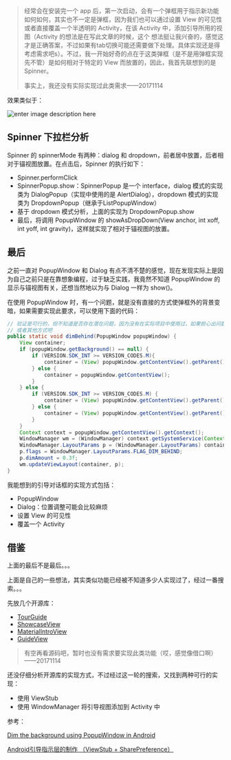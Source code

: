 > 经常会在安装完一个 app 后，第一次启动，会有一个弹框用于指示新功能如何如何，其实也不一定是弹框，因为我们也可以通过设置 View 的可见性或者直接覆盖一个半透明的 Activity，在该 Activity 中，添加引导所用的视图（Activity 的想法是在写此文章的时候，这个 想法挺让我兴奋的，感觉这才是正确答案，不过如果有tab切换可能还需要做下处理。具体实现还是得考虑需求吧s）。不过，我一开始好奇的点在于这类弹框（是不是用弹框实现先不管）是如何相对于特定的 View 而放置的，因此，我首先联想到的是 Spinner。 
>
> 事实上，我还没有实际实现过此类需求——20171114

效果类似于：

![enter image description here](https://i.stack.imgur.com/qhtAT.jpg)

## Spinner 下拉栏分析

Spinner 的 spinnerMode 有两种：dialog 和 dropdown，前者居中放置，后者相对于锚视图放置。在点击后，Spinner 的执行如下：

+ Spinner.performClick
+ SpinnerPopup.show：SpinnerPopup 是一个 interface，dialog 模式的实现类为 DialogPopup（实现中使用的是 AlertDialog），dropdown 模式的实现类为 DropdownPopup（继承于ListPopupWindow）
+ 基于 dropdown 模式分析，上面的实现为 DropdownPopup.show
+ 最后，将调用 PopupWindow 的 showAsDropDown(View anchor, int xoff, int yoff, int gravity)，这样就实现了相对于锚视图的放置。



## 最后

之前一直对 PopupWindow 和 Dialog 有点不清不楚的感觉，现在发现实际上是因为自己之前只是在靠想象编程，过于缺乏实践，我竟然不知道 PopupWindow 的显示与锚视图有关，还想当然地以为与 Dialog 一样为 show()。

在使用 PopupWindow 时，有一个问题，就是没有直接的方式使弹框外的背景变暗，如果需要实现此要求，可以使用下面的代码：

```java
// 验证是可行的，但不知道是否存在潜在问题，因为没有在实际项目中使用过，如果担心出问题还是使用Dialog
// 或者其他方式吧
public static void dimBehind(PopupWindow popupWindow) {
    View container;
    if (popupWindow.getBackground() == null) {
        if (VERSION.SDK_INT >= VERSION_CODES.M){
            container = (View) popupWindow.getContentView().getParent();
        } else {
            container = popupWindow.getContentView();
        }
    } else {
        if (VERSION.SDK_INT >= VERSION_CODES.M) {
            container = (View) popupWindow.getContentView().getParent().getParent();
        } else {
            container = (View) popupWindow.getContentView().getParent();
        }
    }
    Context context = popupWindow.getContentView().getContext();
    WindowManager wm = (WindowManager) context.getSystemService(Context.WINDOW_SERVICE);
    WindowManager.LayoutParams p = (WindowManager.LayoutParams) container.getLayoutParams();
    p.flags = WindowManager.LayoutParams.FLAG_DIM_BEHIND;
    p.dimAmount = 0.3f;
    wm.updateViewLayout(container, p);
}
```

我能想到的引导对话框的实现方式包括：

+ PopupWindow
+ Dialog：位置调整可能会比较麻烦
+ 设置 View 的可见性
+ 覆盖一个 Activity



## 借鉴

上面的最后不是最后。。。

上面是自己的一些想法，其实类似功能已经被不知道多少人实现过了，经过一番搜索。。。

先放几个开源库：

+ [TourGuide](https://github.com/worker8/TourGuide#pointer_customization)
+ [ShowcaseView](https://github.com/amlcurran/ShowcaseView)
+ [MaterialIntroView](https://github.com/iammert/MaterialIntroView)
+ [GuideView](https://github.com/binIoter/GuideView)

>  有空再看源码吧，暂时也没有需求要实现此类功能（哎，感觉像借口啊）——20171114

还没仔细分析开源库的实现方式，不过经过这一轮的搜索，又找到两种可行的实现：

+ 使用 ViewStub
+ 使用 WindowManager 将引导视图添加到 Activity 中







参考：    

[Dim the background using PopupWindow in Android](https://reformatcode.com/code/android/dim-the-background-using-popupwindow-in-android)

[Android引导指示层的制作 （ViewStub + SharePreference）](http://www.cnblogs.com/soaringEveryday/p/5013473.html)